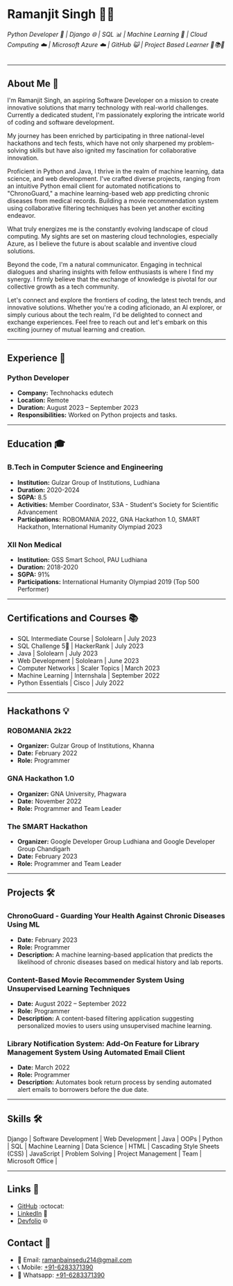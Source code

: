 # Ramanjit Singh :man_technologist:
###### Python Developer 🚀 | Django 🌐 | SQL 📊 | Machine Learning 🤖 | Cloud Computing ☁️ | Microsoft Azure ☁️ | GitHub 😺 | Project Based Learner 📘📚🚀

---

## About Me :wave:

I'm Ramanjit Singh, an aspiring Software Developer on a mission to create innovative solutions that marry technology with real-world challenges. Currently a dedicated student, I'm passionately exploring the intricate world of coding and software development.

My journey has been enriched by participating in three national-level hackathons and tech fests, which have not only sharpened my problem-solving skills but have also ignited my fascination for collaborative innovation.

Proficient in Python and Java, I thrive in the realm of machine learning, data science, and web development. I've crafted diverse projects, ranging from an intuitive Python email client for automated notifications to "ChronoGuard," a machine learning-based web app predicting chronic diseases from medical records. Building a movie recommendation system using collaborative filtering techniques has been yet another exciting endeavor.

What truly energizes me is the constantly evolving landscape of cloud computing. My sights are set on mastering cloud technologies, especially Azure, as I believe the future is about scalable and inventive cloud solutions.

Beyond the code, I'm a natural communicator. Engaging in technical dialogues and sharing insights with fellow enthusiasts is where I find my synergy. I firmly believe that the exchange of knowledge is pivotal for our collective growth as a tech community.

Let's connect and explore the frontiers of coding, the latest tech trends, and innovative solutions. Whether you're a coding aficionado, an AI explorer, or simply curious about the tech realm, I'd be delighted to connect and exchange experiences. Feel free to reach out and let's embark on this exciting journey of mutual learning and creation.

---

## Experience 💼

### Python Developer
- **Company:** Technohacks edutech
- **Location:** Remote
- **Duration:** August 2023 – September 2023
- **Responsibilities:** Worked on Python projects and tasks.

---

## Education 🎓

### B.Tech in Computer Science and Engineering
- **Institution:** Gulzar Group of Institutions, Ludhiana
- **Duration:** 2020-2024
- **SGPA:** 8.5
- **Activities:** Member Coordinator, S3A - Student's Society for Scientific Advancement
- **Participations:** ROBOMANIA 2022, GNA Hackathon 1.0, SMART Hackathon, International Humanity Olympiad 2023

### XII Non Medical
- **Institution:** GSS Smart School, PAU Ludhiana
- **Duration:** 2018-2020
- **SGPA:** 91%
- **Participations:** International Humanity Olympiad 2019 (Top 500 Performer)

---

## Certifications and Courses 📚

- SQL Intermediate Course | Sololearn | July 2023
- SQL Challenge 5🌟 | HackerRank | July 2023
- Java | Sololearn | July 2023
- Web Development | Sololearn | June 2023
- Computer Networks | Scaler Topics | March 2023
- Machine Learning | Internshala | September 2022
- Python Essentials | Cisco | July 2022


---

## Hackathons 💡

### ROBOMANIA 2k22
- **Organizer:** Gulzar Group of Institutions, Khanna
- **Date:** February 2022
- **Role:** Programmer

### GNA Hackathon 1.0
- **Organizer:** GNA University, Phagwara
- **Date:** November 2022
- **Role:** Programmer and Team Leader

### The SMART Hackathon
- **Organizer:** Google Developer Group Ludhiana and Google Developer Group Chandigarh
- **Date:** February 2023
- **Role:** Programmer and Team Leader

---

## Projects 🛠️

### ChronoGuard - Guarding Your Health Against Chronic Diseases Using ML
- **Date:** February 2023
- **Role:** Programmer
- **Description:** A machine learning-based application that predicts the likelihood of chronic diseases based on medical history and lab reports.

### Content-Based Movie Recommender System Using Unsupervised Learning Techniques
- **Date:** August 2022 – September 2022
- **Role:** Programmer
- **Description:** A content-based filtering application suggesting personalized movies to users using unsupervised machine learning.

### Library Notification System: Add-On Feature for Library Management System Using Automated Email Client
- **Date:** March 2022
- **Role:** Programmer
- **Description:** Automates book return process by sending automated alert emails to borrowers before the due date.

---

## Skills 🛠️

Django | Software Development | Web Development | Java | OOPs | Python | SQL | Machine Learning | Data Science | HTML | Cascading Style Sheets (CSS) | JavaScript | Problem Solving | Project Management | Team | Microsoft Office |

---

## Links 🔗

- [GitHub](https://github.com/yourusername) :octocat:
- [LinkedIn](https://www.linkedin.com/in/yourusername) 💼
- [Devfolio](https://www.yourportfolio.com) 🌐

## Contact 🔗

- 📧 Email: [ramanbainsedu214@gmail.com](ramanbaainsedu214@gmail.com)
- 📞 Mobile: [+91-6283371390](tel:+916283371390)
- 💬 Whatsapp: [+91-6283371390](https://wa.me/916283371390)
